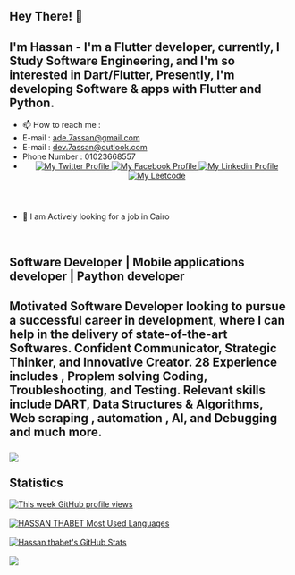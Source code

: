 
Hey There! 👋
------------------------------------------------
**I'm Hassan** - I'm a Flutter developer, currently, I Study Software Engineering, and I'm so interested in Dart/Flutter, Presently, I'm developing Software & apps with Flutter and Python.
------------------------------------------------

- 📫 How to reach me : 
-    E-mail : ade.7assan@gmail.com
-    E-mail : dev.7assan@outlook.com
-    Phone Number : 01023668557 
- <header>
  <div>
    <a href="https://twitter.com/Dev_7assan">
      <img alt="My Twitter Profile" src="https://cdn-icons-png.flaticon.com/32/3670/3670151.png">
    </a>
    <a href="https://web.facebook.com/dev.7assan/">
      <img alt="My Facebook Profile" src="https://cdn-icons-png.flaticon.com/32/5968/5968764.png">
    </a>
    <a href="https://www.linkedin.com/in/dev-hassan/">
      <img alt="My Linkedin Profile" src="https://cdn-icons-png.flaticon.com/32/145/145807.png">
    </a>
    </a>
    <a href="https://leetcode.com/hassan-thabet/">
      <img alt="My Leetcode" src="https://cdn-icons-png.flaticon.com/32/1053/1053367.png">
    </a>
  </div>
</header>


- 💞️ I am Actively looking for a job in Cairo
<br />



Software Developer | Mobile applications developer | Paython developer
------------------------------------------------
Motivated Software Developer looking to pursue a successful career in development, where I can help in the delivery of state-of-the-art Softwares. Confident Communicator, Strategic Thinker, and Innovative Creator. 28 Experience includes , Proplem solving Coding, Troubleshooting, and Testing. Relevant skills include DART, Data Structures & Algorithms, Web scraping , automation , AI, and Debugging and much more.
<br />
<a href="#">
<br />
    <img src="https://skillicons.dev/icons?i=java,kotlin,swift,dart,flutter,py,django,fastapi,laravel,mysql,firebase,postman,gradle,xd,vscode,devto,git,github,stackoverflow,bash&theme=dark" />
  </a>
<br />
<br />
Statistics
------------------------------------------------
<div>
      <a href="https://github.com/hassan-thabet">
        <img alt="This week GitHub profile views" src="https://komarev.com/ghpvc/?username=hassan-thabet&style=flat&color=7733ff&label=This+week+GitHub+profile+views" />
      </a>
      <br /><br />
    </div>
    <!-------------------------------------------------------------------------------------->
    <div>
      <a href="https://github.com/hassan-thabet">
        <picture>
          <source media="(prefers-color-scheme: dark)" srcset="https://github-readme-stats.vercel.app/api/top-langs/?layout=compact&username=hassan-thabet&show_icons=true&title_color=c4b5fd&icon_color=475569&bg_color=90,0f172a,1e293b&text_color=cbd5e1&border_color=1e293b&text_bold=false&count_private=true">
          <source media="(prefers-color-scheme: light)" srcset="https://github-readme-stats.vercel.app/api/top-langs/?layout=compact&username=hassan-thabet&count_private=true" />
          <img alt="HASSAN THABET Most Used Languages" src="https://github-readme-stats.vercel.app/api/top-langs/?layout=compact&username=hassan-thabet&show_icons=true&title_color=c4b5fd&icon_color=475569&bg_color=90,0f172a,1e293b&text_color=cbd5e1&border_color=1e293b&text_bold=false&count_private=true" />
        </picture>
      </a>
      <br /><br />
      <a href="https://github.com/hassan-thabet">
        <picture>
          <source media="(prefers-color-scheme: dark)" srcset="https://github-readme-stats.vercel.app/api?username=hassan-thabet&show_icons=true&title_color=c4b5fd&icon_color=475569&bg_color=90,0f172a,1e293b&text_color=cbd5e1&border_color=1e293b&text_bold=false&count_private=true&ring_color=7733ff">
          <source media="(prefers-color-scheme: light)" srcset="https://github-readme-stats.vercel.app/api?username=hassan-thabet" />
          <img alt="Hassan thabet's GitHub Stats" src="https://github-readme-stats.vercel.app/api?username=hassan-thabet&show_icons=true&title_color=c4b5fd&icon_color=475569&bg_color=90,0f172a,1e293b&text_color=cbd5e1&border_color=1e293b&text_bold=false&count_private=true&ring_color=7733ff" />
        </picture>
      </a>
      <br /><br />
      <a href="http://www.github.com/hassan-thabet"><img src="https://github-readme-streak-stats.herokuapp.com/?user=hassan-thabet&stroke=000000&background=ffffff&ring=3382ed&fire=3382ed&currStreakNum=000000&currStreakLabel=3382ed&sideNums=000000&sideLabels=000000&dates=000000&hide_border=true" /></a>
    </div>
    <!-------------------------------------------------------------------------------------->
    
<!---
hassan-thabet/hassan-thabet is a ✨ special ✨ repository because its `README.md` (this file) appears on your GitHub profile.
You can click the Preview link to take a look at your changes.
--->
